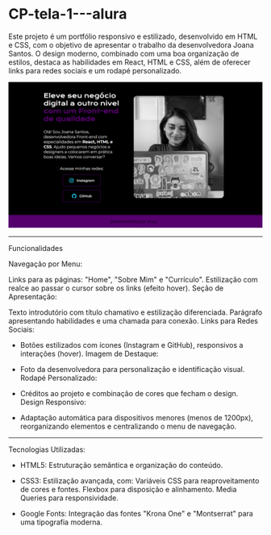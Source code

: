 # CP-tela-1---alura
Este projeto é um portfólio responsivo e estilizado, desenvolvido em HTML e CSS, com o objetivo de apresentar o trabalho da desenvolvedora Joana Santos. O design moderno, combinado com uma boa organização de estilos, destaca as habilidades em React, HTML e CSS, além de oferecer links para redes sociais e um rodapé personalizado.

![imagem da tela principal](assets/tela_principal.png)

----------------------------------------------------------------------------------------------------------------------------------------
Funcionalidades

Navegação por Menu:

Links para as páginas: "Home", "Sobre Mim" e "Currículo".
Estilização com realce ao passar o cursor sobre os links (efeito hover).
Seção de Apresentação:

Texto introdutório com título chamativo e estilização diferenciada.
Parágrafo apresentando habilidades e uma chamada para conexão.
Links para Redes Sociais:

* Botões estilizados com ícones (Instagram e GitHub), responsivos a interações (hover).
Imagem de Destaque:

* Foto da desenvolvedora para personalização e identificação visual.
Rodapé Personalizado:

* Créditos ao projeto e combinação de cores que fecham o design.
Design Responsivo:

* Adaptação automática para dispositivos menores (menos de 1200px), reorganizando elementos e centralizando o menu de navegação.

----------------------------------------------------------------------------------------------------------------------------------------
 Tecnologias Utilizadas:

* HTML5: Estruturação semântica e organização do conteúdo.

* CSS3: Estilização avançada, com:
Variáveis CSS para reaproveitamento de cores e fontes.
Flexbox para disposição e alinhamento.
Media Queries para responsividade.

* Google Fonts: Integração das fontes "Krona One" e "Montserrat" para uma tipografia moderna.